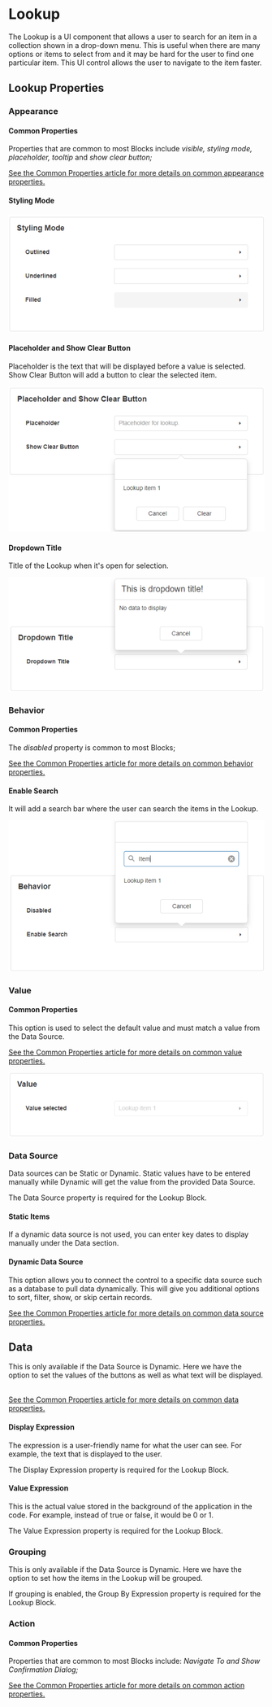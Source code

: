 # Lookup

The Lookup is a UI component that allows a user to search for an item in a collection shown in a drop-down menu. This is useful when there are many options or items to select from and it may be hard for the user to find one particular item. This UI control allows the user to navigate to the item faster.

## Lookup Properties

### Appearance

#### Common Properties&#x20;

Properties that are common to most Blocks include _visible, styling mode, placeholder, tooltip_ and _show clear button;_

[See the Common Properties article for more details on common appearance properties.](../common-properties.md#appearance)

#### Styling Mode

![](<../../.gitbook/assets/image (493).png>)

#### Placeholder and Show Clear Button

Placeholder is the text that will be displayed before a value is selected.\
Show Clear Button will add a button to clear the selected item.

![](<../../.gitbook/assets/image (748).png>)

#### Dropdown Title

Title of the Lookup when it's open for selection.

![](<../../.gitbook/assets/image (993).png>)

### Behavior

#### Common Properties

The _disabled_ property is common to most Blocks;

[See the Common Properties article for more details on common behavior properties.](../common-properties.md#behavior)

#### Enable Search

It will add a search bar where the user can search the items in the Lookup.

![](<../../.gitbook/assets/image (1653).png>)

### Value

#### Common Properties

This option is used to select the default value and must match a value from the Data Source.&#x20;

[See the Common Properties article for more details on common value properties.](../common-properties.md#behavior-1)

![](<../../.gitbook/assets/image (676).png>)

### Data Source

‌Data sources can be Static or Dynamic. Static values have to be entered manually while Dynamic will get the value from the provided Data Source.&#x20;

The Data Source property is required for the Lookup Block.

#### Static Items&#x20;

If a dynamic data source is not used, you can enter key dates to display manually under the Data section.&#x20;

#### Dynamic Data Source&#x20;

This option allows you to connect the control to a specific data source such as a database to pull data dynamically. This will give you additional options to sort, filter, show, or skip certain records.

[See the Common Properties article for more details on common data source properties.](../common-properties.md#data-source)

## Data <a href="#behavior" id="behavior"></a>

This is only available if the Data Source is Dynamic. Here we have the option to set the values of the buttons as well as what text will be displayed. ‌

[See the Common Properties article for more details on common data properties.](../common-properties.md)

#### Display Expression&#x20;

The expression is a user-friendly name for what the user can see. For example, the text that is displayed to the user.

The Display Expression property is required for the Lookup Block.

#### Value Expression

This is the actual value stored in the background of the application in the code. For example, instead of true or false, it would be 0 or 1.

The Value Expression property is required for the Lookup Block.

### Grouping

This is only available if the Data Source is Dynamic. Here we have the option to set how the items in the Lookup will be grouped.

If grouping is enabled, the Group By Expression property is required for the Lookup Block.

### Action

#### Common Properties

Properties that are common to most Blocks include: _Navigate To and Show Confirmation Dialog;_

[See the Common Properties article for more details on common action properties.](../common-properties.md#action)
